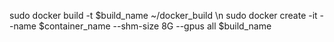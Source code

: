 sudo docker build -t $build_name ~/docker_build \n
sudo docker create -it --name $container_name --shm-size 8G --gpus all $build_name

